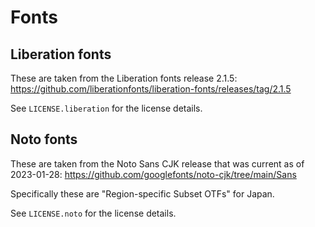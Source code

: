 # Fonts

## Liberation fonts

These are taken from the Liberation fonts release 2.1.5: https://github.com/liberationfonts/liberation-fonts/releases/tag/2.1.5

See `LICENSE.liberation` for the license details.

## Noto fonts

These are taken from the Noto Sans CJK release that was current as of 2023-01-28: https://github.com/googlefonts/noto-cjk/tree/main/Sans

Specifically these are "Region-specific Subset OTFs" for Japan.

See `LICENSE.noto` for the license details.
